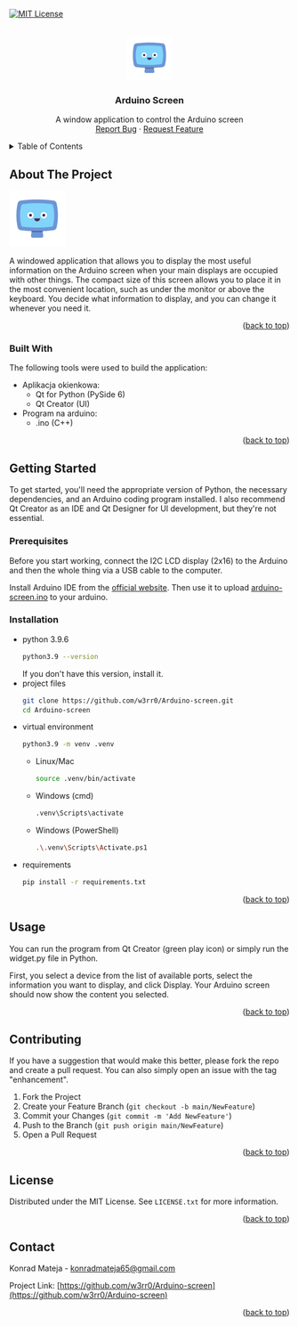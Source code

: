 <a id="readme-top"></a>



<!-- PROJECT SHIELDS -->
[![MIT License][license-shield]][license-url]



<!-- PROJECT LOGO -->
<br />
<div align="center">
  <a href="https://github.com/w3rr0/Arduino-screen">
    <img src="screen.png" alt="Logo" width="80" height="80">
  </a>

  <h3 align="center">Arduino Screen</h3>

  <p align="center">
    A window application to control the Arduino screen
    <br />
    <a href="https://github.com/w3rr0/Arduino-screen/issues/new?labels=bug&template=bug-report---.md">Report Bug</a>
    &middot;
    <a href="https://github.com/w3rr0/Arduino-screen/issues/new?labels=enhancement&template=feature-request---.md">Request Feature</a>
  </p>
</div>



<!-- TABLE OF CONTENTS -->
<details>
  <summary>Table of Contents</summary>
  <ol>
    <li>
      <a href="#about-the-project">About The Project</a>
      <ul>
        <li><a href="#built-with">Built With</a></li>
      </ul>
    </li>
    <li>
      <a href="#getting-started">Getting Started</a>
      <ul>
        <li><a href="#prerequisites">Prerequisites</a></li>
        <li><a href="#installation">Installation</a></li>
      </ul>
    </li>
    <li><a href="#usage">Usage</a></li>
    <li><a href="#contributing">Contributing</a></li>
    <li><a href="#license">License</a></li>
    <li><a href="#contact">Contact</a></li>
  </ol>
</details>



<!-- ABOUT THE PROJECT -->
## About The Project

![product-screenshot]  <!-- And other screens not added yet -->

A windowed application that allows you to display the most useful information on the Arduino screen when your main displays are occupied with other things.
The compact size of this screen allows you to place it in the most convenient location, such as under the monitor or above the keyboard.
You decide what information to display, and you can change it whenever you need it.

<p align="right">(<a href="#readme-top">back to top</a>)</p>



### Built With

The following tools were used to build the application:
- Aplikacja okienkowa:
  - Qt for Python (PySide 6)
  - Qt Creator (UI)
- Program na arduino:
  - .ino (C++)


<p align="right">(<a href="#readme-top">back to top</a>)</p>



<!-- GETTING STARTED -->
## Getting Started

To get started, you'll need the appropriate version of Python, the necessary dependencies, and an Arduino coding program installed.
I also recommend Qt Creator as an IDE and Qt Designer for UI development, but they're not essential.

### Prerequisites

Before you start working, connect the I2C LCD display (2x16) to the Arduino and then the whole thing via a USB cable to the computer.

Install Arduino IDE from the [official website](https://www.arduino.cc/en/software).
Then use it to upload [arduino-screen.ino](http://www.github.com/w3rr0/Arduino-screen/arduino-screen.ino) to your arduino.

### Installation

* python 3.9.6
  ```sh
  python3.9 --version
  ```
  If you don't have this version, install it.
* project files
  ```sh
  git clone https://github.com/w3rr0/Arduino-screen.git
  cd Arduino-screen
  ```
* virtual environment
  ```sh
  python3.9 -m venv .venv
  ```
  * Linux/Mac
    ```sh
    source .venv/bin/activate
    ```
  * Windows (cmd)
    ```sh
    .venv\Scripts\activate
    ```
  * Windows (PowerShell)
    ```sh
    .\.venv\Scripts\Activate.ps1
    ```
* requirements
  ```sh
  pip install -r requirements.txt
  ```

<p align="right">(<a href="#readme-top">back to top</a>)</p>



<!-- USAGE EXAMPLES -->
## Usage

You can run the program from Qt Creator (green play icon) or simply run the widget.py file in Python.

First, you select a device from the list of available ports, select the information you want to display, and click Display.
Your Arduino screen should now show the content you selected.

<p align="right">(<a href="#readme-top">back to top</a>)</p>



<!-- CONTRIBUTING -->
## Contributing

If you have a suggestion that would make this better, please fork the repo and create a pull request.
You can also simply open an issue with the tag "enhancement".

1. Fork the Project
2. Create your Feature Branch (`git checkout -b main/NewFeature`)
3. Commit your Changes (`git commit -m 'Add NewFeature'`)
4. Push to the Branch (`git push origin main/NewFeature`)
5. Open a Pull Request

<p align="right">(<a href="#readme-top">back to top</a>)</p>



<!-- LICENSE -->
## License

Distributed under the MIT License. See `LICENSE.txt` for more information.

<p align="right">(<a href="#readme-top">back to top</a>)</p>



<!-- CONTACT -->
## Contact

Konrad Mateja - konradmateja65@gmail.com

Project Link: [https://github.com/w3rr0/Arduino-screen](https://github.com/w3rr0/Arduino-screen)

<p align="right">(<a href="#readme-top">back to top</a>)</p>



<!-- MARKDOWN LINKS & IMAGES -->
<!-- https://www.markdownguide.org/basic-syntax/#reference-style-links -->
[license-shield]: https://img.shields.io/github/license/w3rr0/Arduino-screen.svg?style=for-the-badge
[license-url]: https://github.com/w3rr0/Arduino-screen/LICENSE.txt
[product-screenshot]: screen.png

